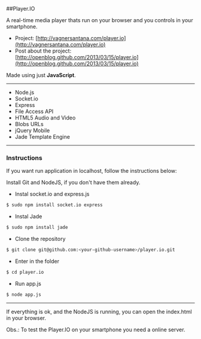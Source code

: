 ##Player.IO

A real-time media player thats run on your browser and you controls in your smartphone.

- Project: [http://vagnersantana.com/player.io](http://vagnersantana.com/player.io)
- Post about the project: [http://openblog.github.com/2013/03/15/player.io](http://openblog.github.com/2013/03/15/player.io)
 
Made using just **JavaScript**.

---

- Node.js
- Socket.io
- Express
- File Access API
- HTML5 Audio and Video
- Blobs URLs
- jQuery Mobile 
- Jade Template Engine

---
### Instructions
 
If you want run application in localhost, follow the instructions below:

Install Git and NodeJS, if you don't have them already.

- Instal socket.io and express.js

```bash
$ sudo npm install socket.io express
```

- Instal Jade

```bash
$ sudo npm install jade
```

- Clone the repository

```bash
$ git clone git@github.com:<your-github-username>/player.io.git
```

- Enter in the folder

```bash
$ cd player.io
```

- Run app.js

```bash
$ node app.js
```

---

If everything is ok, and the NodeJS is running, you can open the index.html in your browser.


Obs.: To test the Player.IO on your smartphone you need a online server.